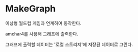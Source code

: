 # MakeGraph
이상형 월드컵 게임과 연계하여 동작한다.

amchar4를 사용해 그래프에 출력한다.

그래프에 출력할 데이터는 '로컬 스토리지'에 저장된 데이터로 그린다.

